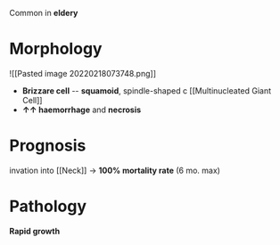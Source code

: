 Common in **eldery**

# Morphology

![[Pasted image 20220218073748.png]]

- **Brizzare cell** -- **squamoid**, spindle-shaped c [[Multinucleated Giant Cell]] 
- **↑↑ haemorrhage** and **necrosis**

# Prognosis
invation into [[Neck]] → **100% mortality rate** (6 mo. max)

# Pathology
**Rapid growth**